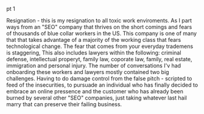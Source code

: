 pt 1

Resignation - this is my resignation to all toxic work enviroments. As I part
ways from an "SEO" company that thrives on the short comings and fears of
thousands of blue collar workers in the US. This company is one of many that that
takes advantage of a majority of the working class that fears technological
change. The fear that comes from your everyday trademens is staggering, This also includes lawyers within the following: criminal defense, intellectual properyt, family law, coporate law, family, real estate, immigration and personal injury. The number of conversations I'v had onboarding these workers and lawyers mostly contained two big challenges. Having to do damage control from the false pitch - scripted to feed of the insecurities, to pursuade an individual who has finally decided to embrace an online pressence and the customer who has already been burned by several other "SEO" companies, just taking whatever last hail marry that can preserve their failing business. 